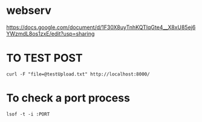 # webserv

https://docs.google.com/document/d/1F30X8uyTnhKQTIqGte4__X8xU85ej6YWzmdL8os1zxE/edit?usp=sharing


# TO TEST POST

```
curl -F "file=@testUpload.txt" http://localhost:8000/
```

# To check a port process

```
lsof -t -i :PORT
```